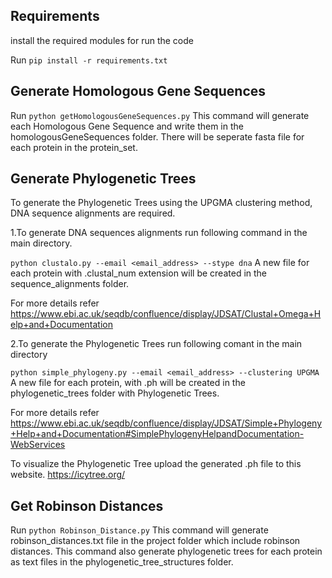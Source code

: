 ## Requirements

install the required modules for run the code

Run `pip install -r requirements.txt`

## Generate Homologous Gene Sequences

Run `python getHomologousGeneSequences.py` 
This command will generate each Homologous Gene Sequence and write them in the homologousGeneSequences folder.
There will be seperate fasta file for each protein in the protein_set.

## Generate Phylogenetic Trees
To generate the Phylogenetic Trees using the UPGMA clustering method, DNA sequence alignments are required.

1.To generate DNA sequences alignments run following command in the main directory. 

`python clustalo.py --email <email_address> --stype dna`
A new file for each protein with .clustal_num extension will be created in the sequence_alignments folder.

For more details refer https://www.ebi.ac.uk/seqdb/confluence/display/JDSAT/Clustal+Omega+Help+and+Documentation

2.To generate the Phylogenetic Trees run following comant in the main directory

`python simple_phylogeny.py --email <email_address> --clustering UPGMA`
A new file for each protein, with .ph will be created in the phylogenetic_trees folder with Phylogenetic Trees.

For more details refer https://www.ebi.ac.uk/seqdb/confluence/display/JDSAT/Simple+Phylogeny+Help+and+Documentation#SimplePhylogenyHelpandDocumentation-WebServices

To visualize the Phylogenetic Tree upload the generated .ph file to this website. https://icytree.org/

## Get Robinson Distances

Run `python Robinson_Distance.py` 
This command will generate robinson_distances.txt file in the project folder which include robinson distances. This command also generate phylogenetic trees for each protein as text files in the phylogenetic_tree_structures folder.

